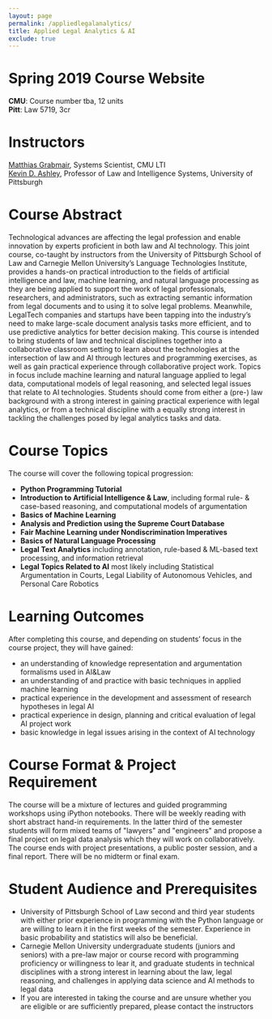 ```yaml
---
layout: page
permalink: /appliedlegalanalytics/
title: Applied Legal Analytics & AI
exclude: true
---
```


# Spring 2019 Course Website

**CMU**: Course number tba, 12 units  
**Pitt**: Law 5719, 3cr  

# Instructors
[Matthias Grabmair](http://www.andrew.cmu.edu/user/mgrabmai), Systems Scientist, CMU LTI  
[Kevin D. Ashley](https://www.law.pitt.edu/people/kevin-d-ashley), Professor of Law and Intelligence Systems, University of Pittsburgh

# Course Abstract
Technological advances are affecting the legal profession and enable innovation by experts proficient in both law and AI technology. This joint course, co-taught by instructors from the University of Pittsburgh School of Law and Carnegie Mellon University’s Language Technologies Institute, provides a hands-on practical introduction to the fields of artificial intelligence and law, machine learning, and natural language processing as they are being applied to support the work of legal professionals, researchers, and administrators, such as extracting semantic information from legal documents and to using it to solve legal problems. Meanwhile, LegalTech companies and startups have been tapping into the industry’s need to make large-scale document analysis tasks more efficient, and to use predictive analytics for better decision making. This course is intended to bring students of law and technical disciplines together into a collaborative classroom setting to learn about the technologies at the intersection of law and AI through lectures and programming exercises, as well as gain practical experience through collaborative project work. Topics in focus include machine learning and natural language applied to legal data, computational models of legal reasoning, and selected legal issues that relate to AI technologies. Students should come from either a (pre-) law background with a strong interest in gaining practical experience with legal analytics, or from a technical discipline with a equally strong interest in tackling the challenges posed by legal analytics tasks and data.


# Course Topics
The course will cover the following topical progression:  

* **Python Programming Tutorial**
* **Introduction to Artificial Intelligence & Law**, including formal rule- & case-based reasoning, and computational models of argumentation
* **Basics of Machine Learning**
* **Analysis and Prediction using the Supreme Court Database**
* **Fair Machine Learning under Nondiscrimination Imperatives**
* **Basics of Natural Language Processing**
* **Legal Text Analytics** including annotation, rule-based & ML-based text processing, and information retrieval
* **Legal Topics Related to AI** most likely including Statistical Argumentation in Courts, Legal Liability of Autonomous Vehicles, and Personal Care Robotics

# Learning Outcomes
After completing this course, and depending on students’ focus in the course project, they will have gained:

* an understanding of knowledge representation and argumentation formalisms used in AI&Law
* an understanding of and practice with basic techniques in applied machine learning
* practical experience in the development and assessment of research hypotheses in legal AI
* practical experience in design, planning and critical evaluation of legal AI project work
* basic knowledge in legal issues arising in the context of AI technology

# Course Format & Project Requirement
The course will be a mixture of lectures and guided programming workshops using iPython notebooks. There will be weekly reading with short abstract hand-in requirements. In the latter third of the semester students will form mixed teams of "lawyers" and "engineers" and propose a final project on legal data analysis which they will work on collaboratively. The course ends with project presentations, a public poster session, and a final report. There will be no midterm or final exam.

# Student Audience and Prerequisites
* University of Pittsburgh School of Law second and third year students with either prior experience in programming with the Python language or are willing to learn it in the first weeks of the semester. Experience in basic probability and statistics will also be beneficial.
* Carnegie Mellon University undergraduate students (juniors and seniors) with a pre-law major or course record with programming proficiency or willingness to lear it, and graduate students in technical disciplines with a strong interest in learning about the law, legal reasoning, and challenges in applying data science and AI methods to legal data
* If you are interested in taking the course and are unsure whether you are eligible or are sufficiently prepared, please contact the instructors



